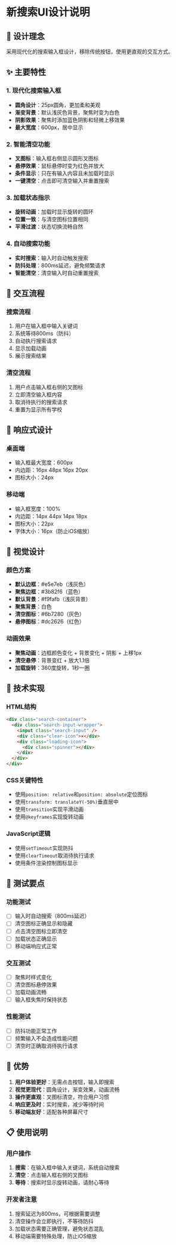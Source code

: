 # 新搜索UI设计说明

## 🎨 设计理念

采用现代化的搜索输入框设计，移除传统按钮，使用更直观的交互方式。

## ✨ 主要特性

### 1. 现代化搜索输入框
- **圆角设计**：25px圆角，更加柔和美观
- **渐变背景**：默认浅灰色背景，聚焦时变为白色
- **阴影效果**：聚焦时添加蓝色阴影和轻微上移效果
- **最大宽度**：600px，居中显示

### 2. 智能清空功能
- **叉图标**：输入框右侧显示圆形叉图标
- **悬停效果**：鼠标悬停时变为红色并放大
- **条件显示**：只在有输入内容且未加载时显示
- **一键清空**：点击即可清空输入并重置搜索

### 3. 加载状态指示
- **旋转动画**：加载时显示旋转的圆环
- **位置一致**：与清空图标位置相同
- **平滑过渡**：状态切换流畅自然

### 4. 自动搜索功能
- **实时搜索**：输入时自动触发搜索
- **防抖处理**：800ms延迟，避免频繁请求
- **智能清空**：清空输入时自动重置搜索

## 🎯 交互流程

### 搜索流程
1. 用户在输入框中输入关键词
2. 系统等待800ms（防抖）
3. 自动执行搜索请求
4. 显示加载动画
5. 展示搜索结果

### 清空流程
1. 用户点击输入框右侧的叉图标
2. 立即清空输入框内容
3. 取消待执行的搜索请求
4. 重置为显示所有学校

## 📱 响应式设计

### 桌面端
- 输入框最大宽度：600px
- 内边距：16px 48px 16px 20px
- 图标大小：24px

### 移动端
- 输入框宽度：100%
- 内边距：14px 44px 14px 18px
- 图标大小：22px
- 字体大小：16px（防止iOS缩放）

## 🎨 视觉设计

### 颜色方案
- **默认边框**：#e5e7eb（浅灰色）
- **聚焦边框**：#3b82f6（蓝色）
- **默认背景**：#f9fafb（浅灰背景）
- **聚焦背景**：白色
- **清空图标**：#6b7280（灰色）
- **悬停图标**：#dc2626（红色）

### 动画效果
- **聚焦动画**：边框颜色变化 + 背景变化 + 阴影 + 上移1px
- **清空悬停**：背景变红 + 放大1.1倍
- **加载旋转**：360度旋转，1秒一圈

## 🔧 技术实现

### HTML结构
```html
<div class="search-container">
  <div class="search-input-wrapper">
    <input class="search-input" />
    <div class="clear-icon">✕</div>
    <div class="loading-icon">
      <div class="spinner"></div>
    </div>
  </div>
</div>
```

### CSS关键特性
- 使用`position: relative`和`position: absolute`定位图标
- 使用`transform: translateY(-50%)`垂直居中
- 使用`transition`实现平滑动画
- 使用`@keyframes`实现旋转动画

### JavaScript逻辑
- 使用`setTimeout`实现防抖
- 使用`clearTimeout`取消待执行请求
- 使用条件渲染控制图标显示

## 🧪 测试要点

### 功能测试
- [ ] 输入时自动搜索（800ms延迟）
- [ ] 清空图标正确显示和隐藏
- [ ] 点击清空图标立即清空
- [ ] 加载状态正确显示
- [ ] 移动端响应式正常

### 交互测试
- [ ] 聚焦时样式变化
- [ ] 清空图标悬停效果
- [ ] 加载动画流畅
- [ ] 输入框失焦时保持状态

### 性能测试
- [ ] 防抖功能正常工作
- [ ] 频繁输入不会造成性能问题
- [ ] 清空时正确取消待执行请求

## 🚀 优势

1. **用户体验更好**：无需点击按钮，输入即搜索
2. **视觉更现代**：圆角设计，渐变效果，动画流畅
3. **操作更直观**：叉图标清空，符合用户习惯
4. **响应更及时**：实时搜索，减少等待时间
5. **移动端友好**：适配各种屏幕尺寸

## 📋 使用说明

### 用户操作
1. **搜索**：在输入框中输入关键词，系统自动搜索
2. **清空**：点击输入框右侧的叉图标
3. **等待**：搜索时显示旋转动画，请耐心等待

### 开发者注意
1. 搜索延迟为800ms，可根据需要调整
2. 清空操作会立即执行，不等待防抖
3. 加载状态需要正确管理，避免状态混乱
4. 移动端需要特殊处理，防止iOS缩放
